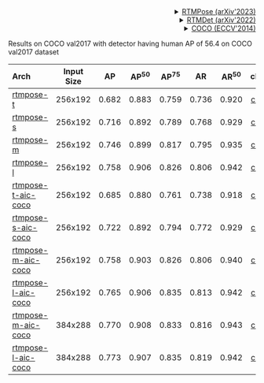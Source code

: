 <!-- [ALGORITHM] -->

<details>
<summary align="right"><a href="https://link.springer.com/chapter/10.1007/978-3-030-58580-8_27">RTMPose (arXiv'2023)</a></summary>

```bibtex
@misc{https://doi.org/10.48550/arxiv.2303.07399,
  doi = {10.48550/ARXIV.2303.07399},
  url = {https://arxiv.org/abs/2303.07399},
  author = {Jiang, Tao and Lu, Peng and Zhang, Li and Ma, Ningsheng and Han, Rui and Lyu, Chengqi and Li, Yining and Chen, Kai},
  keywords = {Computer Vision and Pattern Recognition (cs.CV), FOS: Computer and information sciences, FOS: Computer and information sciences},
  title = {RTMPose: Real-Time Multi-Person Pose Estimation based on MMPose},
  publisher = {arXiv},
  year = {2023},
  copyright = {Creative Commons Attribution 4.0 International}
}

```

</details>

<!-- [BACKBONE] -->

<details>
<summary align="right"><a href="https://arxiv.org/abs/2212.07784">RTMDet (arXiv'2022)</a></summary>

```bibtex
@misc{lyu2022rtmdet,
      title={RTMDet: An Empirical Study of Designing Real-Time Object Detectors},
      author={Chengqi Lyu and Wenwei Zhang and Haian Huang and Yue Zhou and Yudong Wang and Yanyi Liu and Shilong Zhang and Kai Chen},
      year={2022},
      eprint={2212.07784},
      archivePrefix={arXiv},
      primaryClass={cs.CV}
}
```

</details>

<!-- [DATASET] -->

<details>
<summary align="right"><a href="https://link.springer.com/chapter/10.1007/978-3-319-10602-1_48">COCO (ECCV'2014)</a></summary>

```bibtex
@inproceedings{lin2014microsoft,
  title={Microsoft coco: Common objects in context},
  author={Lin, Tsung-Yi and Maire, Michael and Belongie, Serge and Hays, James and Perona, Pietro and Ramanan, Deva and Doll{\'a}r, Piotr and Zitnick, C Lawrence},
  booktitle={European conference on computer vision},
  pages={740--755},
  year={2014},
  organization={Springer}
}
```

</details>

Results on COCO val2017 with detector having human AP of 56.4 on COCO val2017 dataset

| Arch                                          | Input Size |  AP   | AP<sup>50</sup> | AP<sup>75</sup> |  AR   | AR<sup>50</sup> |                     ckpt                      |                      log                      |
| :-------------------------------------------- | :--------: | :---: | :-------------: | :-------------: | :---: | :-------------: | :-------------------------------------------: | :-------------------------------------------: |
| [rtmpose-t](/configs/body_2d_keypoint/rtmpose/coco/rtmpose-t_8xb256-420e_coco-256x192.py) |  256x192   | 0.682 |      0.883      |      0.759      | 0.736 |      0.920      | [ckpt](https://download.openmmlab.com/mmpose/v1/projects/rtmposev1/rtmpose-tiny_simcc-coco_pt-aic-coco_420e-256x192-e613ba3f_20230127.pth) | [log](https://download.openmmlab.com/mmpose/v1/projects/rtmposev1/rtmpose-tiny_simcc-coco_pt-aic-coco_420e-256x192-e613ba3f_20230127.json) |
| [rtmpose-s](/configs/body_2d_keypoint/rtmpose/coco/rtmpose-s_8xb256-420e_coco-256x192.py) |  256x192   | 0.716 |      0.892      |      0.789      | 0.768 |      0.929      | [ckpt](https://download.openmmlab.com/mmpose/v1/projects/rtmposev1/rtmpose-s_simcc-coco_pt-aic-coco_420e-256x192-8edcf0d7_20230127.pth) | [log](https://download.openmmlab.com/mmpose/v1/projects/rtmposev1/rtmpose-s_simcc-coco_pt-aic-coco_420e-256x192-8edcf0d7_20230127.json) |
| [rtmpose-m](/configs/body_2d_keypoint/rtmpose/coco/rtmpose-m_8xb256-420e_coco-256x192.py) |  256x192   | 0.746 |      0.899      |      0.817      | 0.795 |      0.935      | [ckpt](https://download.openmmlab.com/mmpose/v1/projects/rtmposev1/rtmpose-m_simcc-coco_pt-aic-coco_420e-256x192-d8dd5ca4_20230127.pth) | [log](https://download.openmmlab.com/mmpose/v1/projects/rtmposev1/rtmpose-m_simcc-coco_pt-aic-coco_420e-256x192-d8dd5ca4_20230127.json) |
| [rtmpose-l](/configs/body_2d_keypoint/rtmpose/coco/rtmpose-l_8xb256-420e_coco-256x192.py) |  256x192   | 0.758 |      0.906      |      0.826      | 0.806 |      0.942      | [ckpt](https://download.openmmlab.com/mmpose/v1/projects/rtmposev1/rtmpose-l_simcc-coco_pt-aic-coco_420e-256x192-1352a4d2_20230127.pth) | [log](https://download.openmmlab.com/mmpose/v1/projects/rtmposev1/rtmpose-l_simcc-coco_pt-aic-coco_420e-256x192-1352a4d2_20230127.json) |
| [rtmpose-t-aic-coco](/configs/body_2d_keypoint/rtmpose/coco/rtmpose-t_8xb256-420e_aic-coco-256x192.py) |  256x192   | 0.685 |      0.880      |      0.761      | 0.738 |      0.918      | [ckpt](https://download.openmmlab.com/mmpose/v1/projects/rtmposev1/rtmpose-tiny_simcc-aic-coco_pt-aic-coco_420e-256x192-cfc8f33d_20230126.pth) | [log](https://download.openmmlab.com/mmpose/v1/projects/rtmposev1/rtmpose-tiny_simcc-aic-coco_pt-aic-coco_420e-256x192-cfc8f33d_20230126.json) |
| [rtmpose-s-aic-coco](/configs/body_2d_keypoint/rtmpose/coco/rtmpose-s_8xb256-420e_aic-coco-256x192.py) |  256x192   | 0.722 |      0.892      |      0.794      | 0.772 |      0.929      | [ckpt](https://download.openmmlab.com/mmpose/v1/projects/rtmposev1/rtmpose-s_simcc-aic-coco_pt-aic-coco_420e-256x192-fcb2599b_20230126.pth) | [log](https://download.openmmlab.com/mmpose/v1/projects/rtmposev1/rtmpose-s_simcc-aic-coco_pt-aic-coco_420e-256x192-fcb2599b_20230126.json) |
| [rtmpose-m-aic-coco](/configs/body_2d_keypoint/rtmpose/coco/rtmpose-m_8xb256-420e_aic-coco-256x192.py) |  256x192   | 0.758 |      0.903      |      0.826      | 0.806 |      0.940      | [ckpt](https://download.openmmlab.com/mmpose/v1/projects/rtmposev1/rtmpose-m_simcc-aic-coco_pt-aic-coco_420e-256x192-63eb25f7_20230126.pth) | [log](https://download.openmmlab.com/mmpose/v1/projects/rtmposev1/rtmpose-m_simcc-aic-coco_pt-aic-coco_420e-256x192-63eb25f7_20230126.json) |
| [rtmpose-l-aic-coco](/configs/body_2d_keypoint/rtmpose/coco/rtmpose-l_8xb256-420e_aic-coco-256x192.py) |  256x192   | 0.765 |      0.906      |      0.835      | 0.813 |      0.942      | [ckpt](https://download.openmmlab.com/mmpose/v1/projects/rtmposev1/rtmpose-l_simcc-aic-coco_pt-aic-coco_420e-256x192-f016ffe0_20230126.pth) | [log](https://download.openmmlab.com/mmpose/v1/projects/rtmposev1/rtmpose-l_simcc-aic-coco_pt-aic-coco_420e-256x192-f016ffe0_20230126.json) |
| [rtmpose-m-aic-coco](/configs/body_2d_keypoint/rtmpose/coco/rtmpose-m_8xb256-420e_aic-coco-384x288.py) |  384x288   | 0.770 |      0.908      |      0.833      | 0.816 |      0.943      | [ckpt](https://download.openmmlab.com/mmpose/v1/projects/rtmposev1/rtmpose-m_simcc-aic-coco_pt-aic-coco_420e-384x288-a62a0b32_20230228.pth) | [log](https://download.openmmlab.com/mmpose/v1/projects/rtmposev1/rtmpose-m_simcc-aic-coco_pt-aic-coco_420e-384x288-a62a0b32_20230228.json) |
| [rtmpose-l-aic-coco](/configs/body_2d_keypoint/rtmpose/coco/rtmpose-l_8xb256-420e_aic-coco-384x288.py) |  384x288   | 0.773 |      0.907      |      0.835      | 0.819 |      0.942      | [ckpt](https://download.openmmlab.com/mmpose/v1/projects/rtmposev1/rtmpose-l_simcc-aic-coco_pt-aic-coco_420e-384x288-97d6cb0f_20230228.pth) | [log](https://download.openmmlab.com/mmpose/v1/projects/rtmposev1/rtmpose-l_simcc-aic-coco_pt-aic-coco_420e-384x288-97d6cb0f_20230228.json) |
